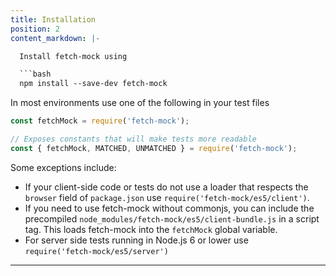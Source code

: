 ```yaml
---
title: Installation
position: 2
content_markdown: |-

  Install fetch-mock using

  ```bash
  npm install --save-dev fetch-mock
  ```

  In most environments use one of the following in your test files

  ```js
  const fetchMock = require('fetch-mock');

  // Exposes constants that will make tests more readable
  const { fetchMock, MATCHED, UNMATCHED } = require('fetch-mock');
  ```

  Some exceptions include:

  - If your client-side code or tests do not use a loader that respects the `browser` field of `package.json` use `require('fetch-mock/es5/client')`.
  - If you need to use fetch-mock without commonjs, you can include the precompiled `node_modules/fetch-mock/es5/client-bundle.js` in a script tag. This loads fetch-mock into the `fetchMock` global variable.
  - For server side tests running in Node.js 6 or lower use<br>
  `require('fetch-mock/es5/server')`
---
```


